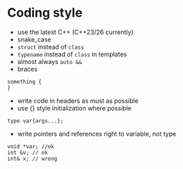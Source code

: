 # Coding style

* use the latest C++ (C++23/26 currently)
* snake_case
* `struct` instead of `class`
* `typename` instead of `class` in templates
* almost always `auto &&`
* braces
```
something {
}
```
* write code in headers as must as possible
* use {} style initialization where possible
```
type var{args...};
```
* write pointers and references right to variable, not type
```
void *var; //ok
int &v; // ok
int& x; // wrong
```
